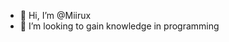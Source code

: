 - 👋 Hi, I’m @Miirux
- 👀 I’m looking to gain knowledge in programming

<!---
Miirux/Miirux is a ✨ special ✨ repository because its `README.md` (this file) appears on your GitHub profile.
You can click the Preview link to take a look at your changes.
--->
